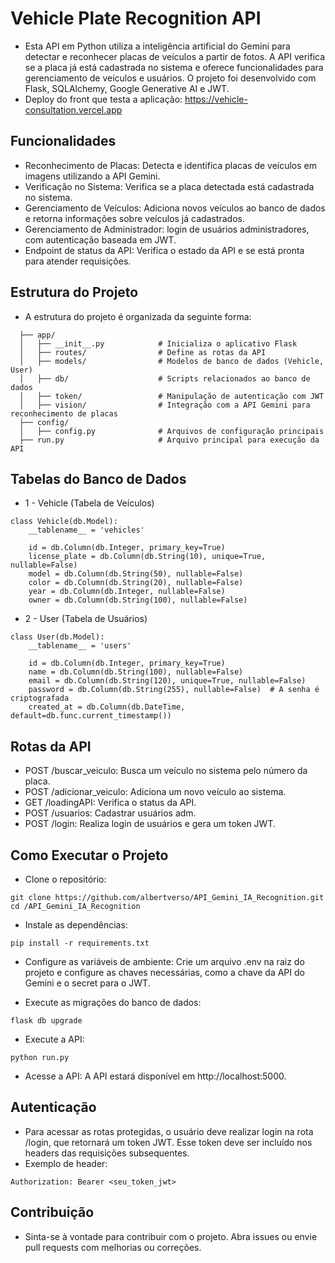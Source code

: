 # Vehicle Plate Recognition API
- Esta API em Python utiliza a inteligência artificial do Gemini para detectar e reconhecer placas de veículos a partir de fotos. A API verifica se a placa já está cadastrada no sistema e oferece funcionalidades para gerenciamento de veículos e usuários. O projeto foi desenvolvido com Flask, SQLAlchemy, Google Generative AI e JWT.
- Deploy do front que testa a aplicação: https://vehicle-consultation.vercel.app 

## Funcionalidades
- Reconhecimento de Placas: Detecta e identifica placas de veículos em imagens utilizando a API Gemini.
- Verificação no Sistema: Verifica se a placa detectada está cadastrada no sistema.
- Gerenciamento de Veículos: Adiciona novos veículos ao banco de dados e retorna informações sobre veículos já cadastrados.
- Gerenciamento de Administrador: login de usuários administradores, com autenticação baseada em JWT.
- Endpoint de status da API: Verifica o estado da API e se está pronta para atender requisições.
  
## Estrutura do Projeto
- A estrutura do projeto é organizada da seguinte forma:
````
  ├── app/
  │   ├── __init__.py            # Inicializa o aplicativo Flask
  │   ├── routes/                # Define as rotas da API
  │   ├── models/                # Modelos de banco de dados (Vehicle, User)
  │   ├── db/                    # Scripts relacionados ao banco de dados
  │   ├── token/                 # Manipulação de autenticação com JWT
  │   ├── vision/                # Integração com a API Gemini para reconhecimento de placas
  ├── config/
  │   ├── config.py              # Arquivos de configuração principais
  ├── run.py                     # Arquivo principal para execução da API
````

## Tabelas do Banco de Dados
- 1 - Vehicle (Tabela de Veículos)
````
class Vehicle(db.Model):
    __tablename__ = 'vehicles'

    id = db.Column(db.Integer, primary_key=True)
    license_plate = db.Column(db.String(10), unique=True, nullable=False)
    model = db.Column(db.String(50), nullable=False)
    color = db.Column(db.String(20), nullable=False)
    year = db.Column(db.Integer, nullable=False)
    owner = db.Column(db.String(100), nullable=False)

````
- 2 - User (Tabela de Usuários)
````
class User(db.Model):
    __tablename__ = 'users'

    id = db.Column(db.Integer, primary_key=True)
    name = db.Column(db.String(100), nullable=False)
    email = db.Column(db.String(120), unique=True, nullable=False)
    password = db.Column(db.String(255), nullable=False)  # A senha é criptografada
    created_at = db.Column(db.DateTime, default=db.func.current_timestamp())

````

## Rotas da API
- POST /buscar_veiculo: Busca um veículo no sistema pelo número da placa.
- POST /adicionar_veiculo: Adiciona um novo veículo ao sistema.
- GET /loadingAPI: Verifica o status da API.
- POST /usuarios: Cadastrar usuários adm.
- POST /login: Realiza login de usuários e gera um token JWT.

## Como Executar o Projeto
- Clone o repositório:
````
git clone https://github.com/albertverso/API_Gemini_IA_Recognition.git
cd /API_Gemini_IA_Recognition
````
- Instale as dependências:
````
pip install -r requirements.txt
````
- Configure as variáveis de ambiente: Crie um arquivo .env na raiz do projeto e configure as chaves necessárias, como a chave da API do Gemini e o secret para o JWT.
  
- Execute as migrações do banco de dados:
````
flask db upgrade
````
- Execute a API:
````
python run.py
````

- Acesse a API: A API estará disponível em http://localhost:5000.

## Autenticação
- Para acessar as rotas protegidas, o usuário deve realizar login na rota /login, que retornará um token JWT. Esse token deve ser incluído nos headers das requisições subsequentes.
- Exemplo de header:
````
Authorization: Bearer <seu_token_jwt>
````

## Contribuição
- Sinta-se à vontade para contribuir com o projeto. Abra issues ou envie pull requests com melhorias ou correções.

